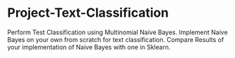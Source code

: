 # Project-Text-Classification
Perform Test Classification using Multinomial Naive Bayes.
Implement Naive Bayes on your own from scratch for text classification. 
Compare Results of your implementation of Naive Bayes with one in Sklearn.
